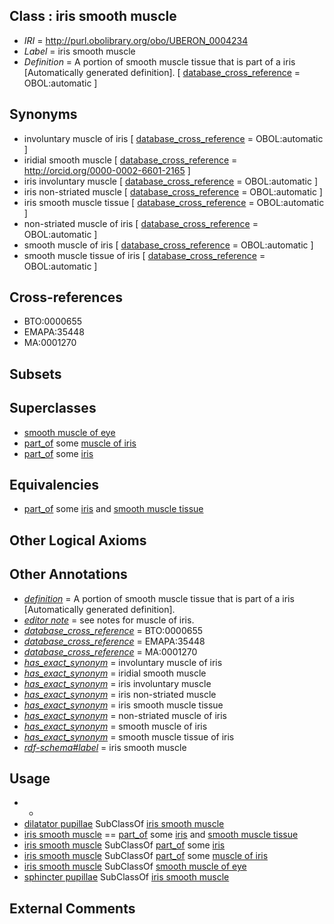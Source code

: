 
## Class : iris smooth muscle

 * *IRI* = http://purl.obolibrary.org/obo/UBERON_0004234
 * *Label* = iris smooth muscle
 * *Definition* = A portion of smooth muscle tissue that is part of a iris [Automatically generated definition]. [ [database_cross_reference](../../ef/oboInOwl#hasDbXref.md) = OBOL:automatic ]

## Synonyms

 * involuntary muscle of iris [ [database_cross_reference](../../ef/oboInOwl#hasDbXref.md) = OBOL:automatic ]
 * iridial smooth muscle [ [database_cross_reference](../../ef/oboInOwl#hasDbXref.md) = http://orcid.org/0000-0002-6601-2165 ]
 * iris involuntary muscle [ [database_cross_reference](../../ef/oboInOwl#hasDbXref.md) = OBOL:automatic ]
 * iris non-striated muscle [ [database_cross_reference](../../ef/oboInOwl#hasDbXref.md) = OBOL:automatic ]
 * iris smooth muscle tissue [ [database_cross_reference](../../ef/oboInOwl#hasDbXref.md) = OBOL:automatic ]
 * non-striated muscle of iris [ [database_cross_reference](../../ef/oboInOwl#hasDbXref.md) = OBOL:automatic ]
 * smooth muscle of iris [ [database_cross_reference](../../ef/oboInOwl#hasDbXref.md) = OBOL:automatic ]
 * smooth muscle tissue of iris [ [database_cross_reference](../../ef/oboInOwl#hasDbXref.md) = OBOL:automatic ]

## Cross-references

 * BTO:0000655
 * EMAPA:35448
 * MA:0001270

## Subsets


## Superclasses

 * [smooth muscle of eye](../../UBERON/86/UBERON_0003386.md)
 * [part_of](../../BFO/50/BFO_0000050.md) some [muscle of iris](../../UBERON/06/UBERON_0001606.md)
 * [part_of](../../BFO/50/BFO_0000050.md) some [iris](../../UBERON/69/UBERON_0001769.md)

## Equivalencies

 * [part_of](../../BFO/50/BFO_0000050.md) some [iris](../../UBERON/69/UBERON_0001769.md) and [smooth muscle tissue](../../UBERON/35/UBERON_0001135.md)

## Other Logical Axioms


## Other Annotations

 * *[definition](../../IAO/15/IAO_0000115.md)* = A portion of smooth muscle tissue that is part of a iris [Automatically generated definition].
 * *[editor note](../../IAO/16/IAO_0000116.md)* = see notes for muscle of iris.
 * *[database_cross_reference](../../ef/oboInOwl#hasDbXref.md)* = BTO:0000655
 * *[database_cross_reference](../../ef/oboInOwl#hasDbXref.md)* = EMAPA:35448
 * *[database_cross_reference](../../ef/oboInOwl#hasDbXref.md)* = MA:0001270
 * *[has_exact_synonym](../../ym/oboInOwl#hasExactSynonym.md)* = involuntary muscle of iris
 * *[has_exact_synonym](../../ym/oboInOwl#hasExactSynonym.md)* = iridial smooth muscle
 * *[has_exact_synonym](../../ym/oboInOwl#hasExactSynonym.md)* = iris involuntary muscle
 * *[has_exact_synonym](../../ym/oboInOwl#hasExactSynonym.md)* = iris non-striated muscle
 * *[has_exact_synonym](../../ym/oboInOwl#hasExactSynonym.md)* = iris smooth muscle tissue
 * *[has_exact_synonym](../../ym/oboInOwl#hasExactSynonym.md)* = non-striated muscle of iris
 * *[has_exact_synonym](../../ym/oboInOwl#hasExactSynonym.md)* = smooth muscle of iris
 * *[has_exact_synonym](../../ym/oboInOwl#hasExactSynonym.md)* = smooth muscle tissue of iris
 * *[rdf-schema#label](../../el/rdf-schema#label.md)* = iris smooth muscle

## Usage

 * -
 * [dilatator pupillae](../../UBERON/08/UBERON_0001608.md) SubClassOf [iris smooth muscle](../../UBERON/34/UBERON_0004234.md)
 * [iris smooth muscle](../../UBERON/34/UBERON_0004234.md) == [part_of](../../BFO/50/BFO_0000050.md) some [iris](../../UBERON/69/UBERON_0001769.md) and [smooth muscle tissue](../../UBERON/35/UBERON_0001135.md)
 * [iris smooth muscle](../../UBERON/34/UBERON_0004234.md) SubClassOf [part_of](../../BFO/50/BFO_0000050.md) some [iris](../../UBERON/69/UBERON_0001769.md)
 * [iris smooth muscle](../../UBERON/34/UBERON_0004234.md) SubClassOf [part_of](../../BFO/50/BFO_0000050.md) some [muscle of iris](../../UBERON/06/UBERON_0001606.md)
 * [iris smooth muscle](../../UBERON/34/UBERON_0004234.md) SubClassOf [smooth muscle of eye](../../UBERON/86/UBERON_0003386.md)
 * [sphincter pupillae](../../UBERON/07/UBERON_0001607.md) SubClassOf [iris smooth muscle](../../UBERON/34/UBERON_0004234.md)

## External Comments

